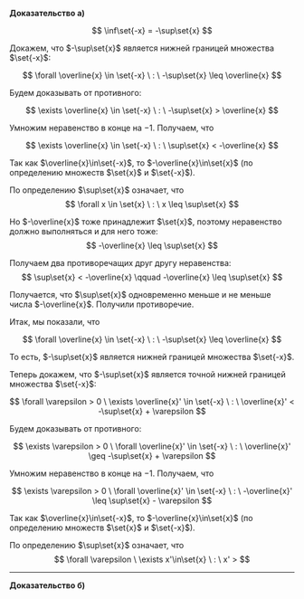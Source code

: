 **Доказательство а)**

$$ \inf\set{-x} = -\sup\set{x} $$

Докажем, что $-\sup\set{x}$ является нижней границей множества $\set{-x}$:

$$ \forall \overline{x} \in \set{-x} \ : \ -\sup\set{x} \leq \overline{x} $$

Будем доказывать от противного:

$$ \exists \overline{x} \in \set{-x} \ : \ -\sup\set{x} > \overline{x} $$

Умножим неравенство в конце на $-1$. Получаем, что

$$ \exists \overline{x} \in \set{-x} \ : \ \sup\set{x} < -\overline{x} $$

Так как $\overline{x}\in\set{-x}$, то $-\overline{x}\in\set{x}$ (по определению множеств $\set{x}$ и $\set{-x}$).

По определению $\sup\set{x}$ означает, что
$$ \forall x \in \set{x} \ : \ x \leq \sup\set{x} $$

Но $-\overline{x}$ тоже принадлежит $\set{x}$, поэтому неравенство должно выполняться и для него тоже:
$$ -\overline{x} \leq \sup\set{x} $$

Получаем два противоречащих друг другу неравенства:
$$ \sup\set{x} < -\overline{x}  \qquad -\overline{x} \leq \sup\set{x} $$

Получается, что $\sup\set{x}$ одновременно меньше и не меньше числа $-\overline{x}$. Получили противоречие.

Итак, мы показали, что

$$ \forall \overline{x} \in \set{-x} \ : \ -\sup\set{x} \leq \overline{x} $$

То есть, $-\sup\set{x}$ является нижней границей множества $\set{-x}$.

Теперь докажем, что $-\sup\set{x}$ является точной нижней границей множества $\set{-x}$:

$$ \forall \varepsilon > 0 \ \exists \overline{x}' \in \set{-x} \ : \ \overline{x}' < -\sup\set{x} + \varepsilon $$

Будем доказывать от противного:

$$ \exists \varepsilon > 0 \ \forall \overline{x}' \in \set{-x} \ : \ \overline{x}' \geq -\sup\set{x} + \varepsilon  $$

Умножим неравенство в конце на $-1$. Получаем, что

$$ \exists \varepsilon > 0 \ \forall \overline{x}' \in \set{-x} \ : \ -\overline{x}' \leq \sup\set{x} - \varepsilon  $$

Так как $\overline{x}\in\set{-x}$, то $-\overline{x}\in\set{x}$ (по определению множеств $\set{x}$ и $\set{-x}$).

По определению $\sup\set{x}$ означает, что
$$ \forall \varepsilon \ \exists x'\in\set{x} \ : \ x' >  $$

---

**Доказательство б)**